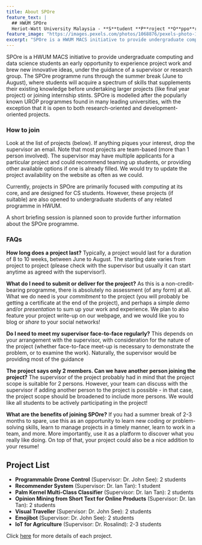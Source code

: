 ```yaml
---
title: About SPOre
feature_text: |
  ## HWUM SPOre
  Heriot-Watt University Malaysia - **S**tudent **P**roject **O**ppo**r**tuniti**e**s
feature_image: "https://images.pexels.com/photos/1068876/pexels-photo-1068876.jpeg"
excerpt: "SPOre is a HWUM MACS initiative to provide undergraduate computing and data science students an early opportunity to experience project work and brew new innovative ideas, under the guidance of a supervisor or research group. The SPOre programme runs through the summer break (June to August), where students will acquire a spectrum of skills that supplements their existing knowledge before undertaking larger projects (like final year project) or joining internship stints. SPOre is modelled after the popularly known UROP programmes found in many leading universities, with the exception that it is open to both research-oriented and development-oriented projects."
---
```


SPOre is a HWUM MACS initiative to provide undergraduate computing and data science students an early opportunity to experience project work and brew new innovative ideas, under the guidance of a supervisor or research group. The SPOre programme runs through the summer break (June to August), where students will acquire a spectrum of skills that supplements their existing knowledge before undertaking larger projects (like final year project) or joining internship stints. SPOre is modelled after the popularly known UROP programmes found in many leading universities, with the exception that it is open to both research-oriented and development-oriented projects.

### How to join

Look at the list of projects (below). If anything piques your interest, drop the supervisor an email. Note that most projects are team-based (more than 1 person involved). The supervisor may have multiple applicants for a particular project and could recommend teaming up students, or providing other available options if one is already filled. We would try to update the project availability on the website as often as we could.

Currently, projects in SPOre are primarily focused with _computing_ at its core, and are designed for CS students. However, these projects (if suitable) are also opened to undergraduate students of any related programme in HWUM.

A short briefing session is planned soon to provide further information about the SPOre programme.

### FAQs

**How long does a project last?**
Typically, a project would last for a duration of 8 to 10 weeks, between June to August. The starting date varies from project to project (please check with the supervisor but usually it can start anytime as agreed with the supervisor!).

**What do I need to submit or deliver for the project?**
As this is a non-credit-bearing programme, there is absolutely no assessment (of any form) at all. What we do need is your _commitment_ to the project (you will probably be getting a certificate at the end of the project), and perhaps a simple _demo_ and/or _presentation_ to sum up your work and experience. We plan to also feature your project write-up on our webpage, and we would like you to blog or _share_ to your social networks!

**Do I need to meet my supervisor face-to-face regularly?**
This depends on your arrangement with the supervisor, with consideration for the nature of the project (whether face-to-face meet-up is necessary to demonstrate the problem, or to examine the work). Naturally, the supervisor would be providing most of the guidance

**The project says only 2 members. Can we have another person joining the project?**
The supervisor of the project probably had in mind that the project scope is suitable for 2 persons. However, your team can discuss with the supervisor if adding another person to the project is possible - in that case, the project scope should be broadened to include more persons. We would like all students to be actively participating in the project!

**What are the benefits of joining SPOre?**
If you had a summer break of 2-3 months to spare, use this as an opportunity to learn new coding or problem-solving skills, learn to manage projects in a timely manner, learn to work in a team, and more. More importantly, use it as a platform to discover what you really like doing. On top of that, your project could also be a nice addition to your resume!


## Project List

- **Programmable Drone Control** (Supervisor: Dr. John See): 2 students
- **Recommender System** (Supervisor: Dr. Ian Tan): 1 student
- **Palm Kernel Multi-Class Classifier** (Supervisor: Dr. Ian Tan): 2 students
- **Opinion Mining from Short Text for Online Products** (Supervisor: Dr. Ian Tan): 2 students
- **Visual Traveller** (Supervisor: Dr. John See): 2 students
- **Emojibot** (Supervisor: Dr. John See): 2 students
- **IoT for Agriculture** (Supervisor: Dr. Rosalind): 2-3 students

Click [here](/projects/) for more details of each project.
